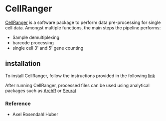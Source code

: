 # CellRanger

[CellRanger](https://www.10xgenomics.com/support/software/cell-ranger/latest) is a software package to
perform data pre-processing for single cell data. Amongst multiple functions, the main steps the pipeline performs:

- Sample demultiplexing
- barcode processing
- single cell 3' and 5' gene counting

## installation

To install CellRanger, follow the instructions provided in the following
[link](https://www.10xgenomics.com/support/software/cell-ranger/latest/tutorials/cr-tutorial-in)

After running CellRanger, processed files can be used using analytical packages such as
[ArchR](https://bbglab.github.io/bbgwiki/Methods/Sequencing/singleCell/ArchR_scATAC-seq/) or
[Seurat](https://bbglab.github.io/bbgwiki/Methods/Sequencing/singleCell/Seurat_scRNA_seq/)

### Reference

- Axel Rosendahl Huber
